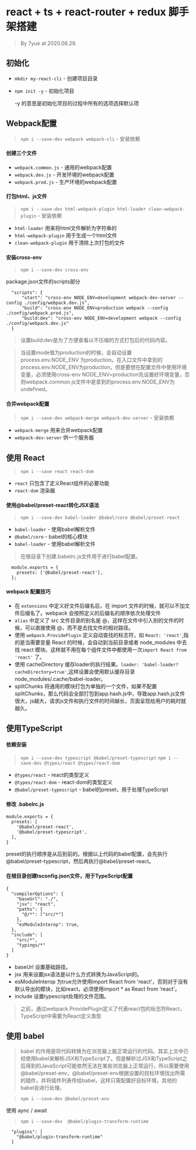 # react + ts + react-router + redux 脚手架搭建

> By 7yue at 2020.06.29.

## 初始化
 - `mkdir my-react-cli` - 创建项目目录
 - `npm init -y` - 初始化项目
 
    -y 的意思是初始化项目的过程中所有的选项选择默认项

## Webpack配置
  >`npm i --save-dev webpack webpack-cli` - 安装依赖
    
  #### 创建三个文件
  - `webpack.common.js` - 通用的webpack配置
  - `webpack.dev.js` - 开发环境的webpack配置
  - `webpack.prod.js` - 生产环境的webpack配置

  #### 打包html、js文件
  >`npm i --save-dev html-webpack-plugin html-loader clean-webpack-plugin` - 安装依赖
  - `html-loader` 用来将html文件解析为字符串的
  - `html-webpack-plugin` 用于生成一个html文件
  - `clean-webpack-plugin` 用于清除上次打包的文件

  #### 安装cross-env
  >`npm i --save-dev cross-env`
  
  package.json文件的scripts部分
  ```
    "scripts": {
        "start": "cross-env NODE_ENV=development webpack-dev-server --config ./config/webpack.dev.js",
        "build": "cross-env NODE_ENV=production webpack --config ./config/webpack.prod.js",
        "build:dev": "cross-env NODE_ENV=development webpack --config ./config/webpack.dev.js"
    }
  ```
  >设置build:dev是为了方便查看以不压缩的方式打包后的代码内容。
  
  >当设置mode值为production的时候，会自动设置process.env.NODE_ENV 为production。在入口文件中拿到的process.env.NODE_ENV为production，但是要想在配置文件中使用环境变量，必须使用cross-env NODE_ENV=production先设置好环境变量，否则webpack.common.js文件中是拿到的process.env.NODE_ENV为undefined。

  #### 合并webpack配置
  >`npm i --save-dev webpack-merge webpack-dev-server` - 安装依赖
  - `webpack-merge` 用来合并webpack配置
  - `webpack-dev-server` 供一个服务器

## 使用 React
  >`npm i --save react react-dom` 
  - `react` 只包含了定义React组件的必要功能
  - `react-dom` 渲染器

  #### 使用@babel/preset-react转化JSX语法
  >`npm i --save-dev babel-loader @babel/core @babel/preset-react`
  - `babel-loader` - 使用babel解析文件
  - `@babel/core` - babel的核心模块
  - `babel-loader` - 使用babel解析文件

  >在根目录下创建.babelrc.js文件用于进行babel配置。

      module.exports = {
        presets: ['@babel/preset-react'],
      };

  #### webpack 配置技巧
  - 在 `extensions` 中定义好文件后缀名后，在 import 文件的时候，就可以不加文件后缀名了。webpack 会按照定义的后缀名的顺序依次处理文件
  - `alias` 中定义了 src 文件目录的别名是 @，这样在文件中引入别的文件的时候，可以直接使用 @，而不是去找文件的相对路径。
  - 使用 `webpack.ProvidePlugin` 定义自动查找的标志符，如 `React: 'react'`,指的是当需要变量 React 的时候，会自动到当前目录或者 node_modules 中去找 react 模块。这样就不用在每个组件文件中都使用一次`import React from 'react'` 了。
  - 使用 cacheDirectory 缓存loader的执行结果。`loader: 'babel-loader?cacheDirectory=true'`,这样设置会使用默认缓存目录 node_modules/.cache/babel-loader。
  - splitChunks 将通用的模块打包为单独的一个文件，如果不配置splitChunks，那么代码会全部打包到app.hash.js中，导致app.hash.js文件很大，js越大，请求js文件和执行文件的时间越长，页面呈现给用户的耗时就越久。

## 使用TypeScript
  #### 依赖安装
  >`npm i --save-dev typescript @babel/preset-typescript`
  > `npm i --save-dev @types/react @types/react-dom`
  - `@types/react` - react的类型定义
  - `@types/react-dom` - react-dom的类型定义
  - `@babel/preset-typescript` - babel的preset，用于处理TypeScript

  #### 修改 .babelrc.js
  ```
  module.exports = {
    presets: [
      '@babel/preset-react',
      '@babel/preset-typescript',
    ],
  }
  ```
 preset的执行顺序是从后到前的。根据以上代码的babel配置，会先执行@babel/preset-typescript，然后再执行@babel/preset-react。

 #### 在根目录创建tsconfig.json文件，用于TypeScript配置
  ```
  {
    "compilerOptions": {
      "baseUrl": "./",
      "jsx": "react",
      "paths": {
        "@/*": ["src/*"]
      },
      "esModuleInterop": true,
    },
    "include": [
      "src/*",
      "typings/*"
    ]
  }
  ```
- baseUrl 设置基础路径。
- jsx 用来设置jsx语法是以什么方式转换为JavaScript的。
- esModuleInterop 为true允许使用import React from 'react'，否则对于没有默认导出的模块，比如react，必须使用import * as React from 'react'。
- include 设置typescript处理的文件范围。

>之前，通过webpack.ProvidePlugin定义了代表react包的标志符React，TypeScript中需要为React定义类型

## 使用 babel
>babel 的作用是将代码转换为在浏览器上能正常运行的代码。其实上文中已经使用babel来解析JSX和TypeScript了。但是解析过JSX和TypeScript之后得到的JavaScript可能依然无法在某些浏览器上正常运行，所以需要使用@babel/preset-env，@babel/preset-env根据设置的目标环境找出所需的插件，并将插件列表传给babel，这样只需配置好目标环境，其他的babel会进行处理。

>`npm i --save-dev @babel/preset-env`

使用 aync / await 
> `npm i --save-dev  @babel/plugin-transform-runtime`
```
  "plugins": [
    "@babel/plugin-transform-runtime"
  ]
```



  
